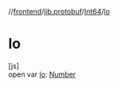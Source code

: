 //[frontend](../../../index.md)/[lib.protobuf](../index.md)/[Int64](index.md)/[lo](lo.md)

# lo

[js]\
open var [lo](lo.md): [Number](https://kotlinlang.org/api/latest/jvm/stdlib/kotlin/-number/index.html)
